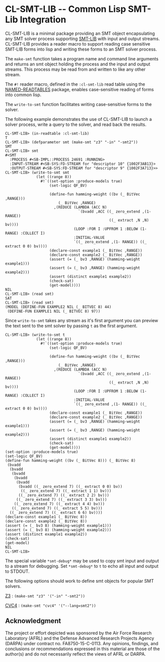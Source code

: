# CL-SMT-LIB -- Common Lisp SMT-Lib Integration

CL-SMT-LIB is a minimal package providing an SMT object encapsulating
any SMT solver process supporting
[SMT-LIB](http://smtlib.cs.uiowa.edu/about.shtml) with input and
output streams.  CL-SMT-LIB provides a reader macro to support reading
case sensitive SMT-LIB forms into lisp and writing these forms to an
SMT solver process.

The `make-smt` function takes a program name and command line
arguments and returns an smt object holding the process and the input
and output streams.  This process may be read from and written to like
any other stream.

The `#!` reader macro, defined in the `:cl-smt-lib` read table using
the [NAMED-READTABLES](https://github.com/melisgl/named-readtables)
package, enables case-sensitive reading of forms into common lisp.

The `write-to-smt` function facilitates writing case-sensitive forms
to the solver.

The following example demonstrates the use of CL-SMT-LIB to launch a
solver process, write a query to the solver, and read back the
results.

```
CL-SMT-LIB> (in-readtable :cl-smt-lib)
T
CL-SMT-LIB> (defparameter smt (make-smt "z3" "-in" "-smt2"))
SMT
CL-SMT-LIB> smt
#<SMT
  :PROCESS #<SB-IMPL::PROCESS 24691 :RUNNING>
  :INPUT-STREAM #<SB-SYS:FD-STREAM for "descriptor 10" {1002F3AB13}>
  :OUTPUT-STREAM #<SB-SYS:FD-STREAM for "descriptor 9" {1002F3A713}>>
CL-SMT-LIB> (write-to-smt smt
              (let ((range 8))
                #!`((set-option :produce-models true)
                    (set-logic QF_BV)

                    (define-fun hamming-weight ((bv (_ BitVec ,RANGE)))
                        (_ BitVec ,RANGE)
                      ,(REDUCE (LAMBDA (ACC N)
                                 `(bvadd ,ACC ((_ zero_extend ,(1- RANGE))
                                               ((_ extract ,N ,N) bv))))
                               (LOOP :FOR I :UPFROM 1 :BELOW (1- RANGE) :COLLECT I)
                               :INITIAL-VALUE
                               `((_ zero_extend ,(1- RANGE)) ((_ extract 0 0) bv))))
                    (declare-const example1 (_ BitVec ,RANGE))
                    (declare-const example2 (_ BitVec ,RANGE))
                    (assert (= (_ bv3 ,RANGE) (hamming-weight example1)))
                    (assert (= (_ bv3 ,RANGE) (hamming-weight example2)))
                    (assert (distinct example1 example2))
                    (check-sat)
                    (get-model))))
NIL
CL-SMT-LIB> (read smt)
SAT
CL-SMT-LIB> (read smt)
(MODEL (DEFINE-FUN EXAMPLE2 NIL (_ BITVEC 8) 44)
 (DEFINE-FUN EXAMPLE1 NIL (_ BITVEC 8) 97))
```

Since `write-to-smt` takes any stream as it's first argument you can
preview the text sent to the smt solver by passing `t` as the first
argument.
```
CL-SMT-LIB> (write-to-smt t
              (let ((range 8))
                #!`((set-option :produce-models true)
                    (set-logic QF_BV)

                    (define-fun hamming-weight ((bv (_ BitVec ,RANGE)))
                        (_ BitVec ,RANGE)
                      ,(REDUCE (LAMBDA (ACC N)
                                 `(bvadd ,ACC ((_ zero_extend ,(1- RANGE))
                                               ((_ extract ,N ,N) bv))))
                               (LOOP :FOR I :UPFROM 1 :BELOW (1- RANGE) :COLLECT I)
                               :INITIAL-VALUE
                               `((_ zero_extend ,(1- RANGE)) ((_ extract 0 0) bv))))
                    (declare-const example1 (_ BitVec ,RANGE))
                    (declare-const example2 (_ BitVec ,RANGE))
                    (assert (= (_ bv3 ,RANGE) (hamming-weight example1)))
                    (assert (= (_ bv3 ,RANGE) (hamming-weight example2)))
                    (assert (distinct example1 example2))
                    (check-sat)
                    (get-model))))
(set-option :produce-models true)
(set-logic QF_BV)
(define-fun hamming-weight ((bv (_ BitVec 8))) (_ BitVec 8)
 (bvadd
  (bvadd
   (bvadd
    (bvadd
     (bvadd
      (bvadd ((_ zero_extend 7) ((_ extract 0 0) bv))
       ((_ zero_extend 7) ((_ extract 1 1) bv)))
      ((_ zero_extend 7) ((_ extract 2 2) bv)))
     ((_ zero_extend 7) ((_ extract 3 3) bv)))
    ((_ zero_extend 7) ((_ extract 4 4) bv)))
   ((_ zero_extend 7) ((_ extract 5 5) bv)))
  ((_ zero_extend 7) ((_ extract 6 6) bv))))
(declare-const example1 (_ BitVec 8))
(declare-const example2 (_ BitVec 8))
(assert (= (_ bv3 8) (hamming-weight example1)))
(assert (= (_ bv3 8) (hamming-weight example2)))
(assert (distinct example1 example2))
(check-sat)
(get-model)
NIL
CL-SMT-LIB> 
```

The special variable `*smt-debug*` may be used to copy smt input and
output to a stream for debugging.  Set `*smt-debug*` to `t` to echo
all input and output to STDOUT.

The following options should work to define smt objects for popular
SMT solvers.

[Z3](https://github.com/Z3Prover/z3)
:   `(make-smt "z3" '("-in" "-smt2"))`

[CVC4](http://cvc4.cs.stanford.edu/web/)
:   `(make-smt "cvc4" '("--lang=smt2"))`

## Acknowledgment

The project or effort depicted was sponsored by the Air Force Research
Laboratory (AFRL) and the Defense Advanced Research Projects Agency
(DARPA) under contract no. FA8750-15-C-0113. Any opinions, findings,
and conclusions or recommendations expressed in this material are
those of the author(s) and do not necessarily reflect the views of
AFRL or DARPA.
